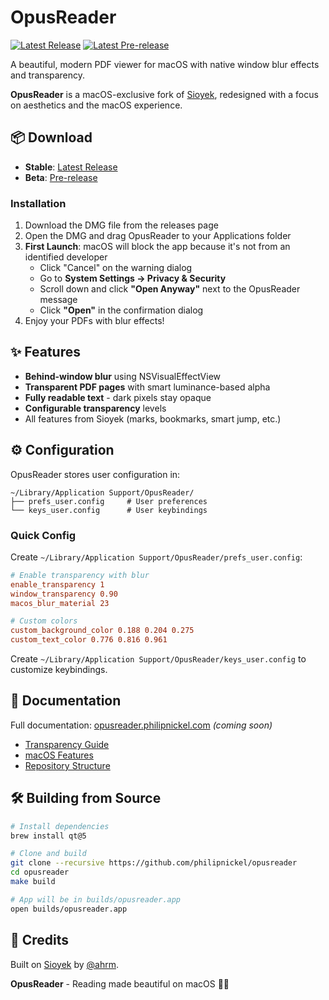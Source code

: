 # OpusReader

[![Latest Release](https://img.shields.io/github/v/release/philipnickel/opusreader)](https://github.com/philipnickel/opusreader/releases/latest)
[![Latest Pre-release](https://img.shields.io/github/v/release/philipnickel/opusreader?include_prereleases&label=pre-release)](https://github.com/philipnickel/opusreader/releases/tag/staging-latest)

A beautiful, modern PDF viewer for macOS with native window blur effects and transparency.

**OpusReader** is a macOS-exclusive fork of [Sioyek](https://github.com/ahrm/sioyek), redesigned with a focus on aesthetics and the macOS experience.

## 📦 Download

- **Stable**: [Latest Release](https://github.com/philipnickel/opusreader/releases/latest)
- **Beta**: [Pre-release](https://github.com/philipnickel/opusreader/releases/tag/staging-latest)

### Installation

1. Download the DMG file from the releases page
2. Open the DMG and drag OpusReader to your Applications folder
3. **First Launch**: macOS will block the app because it's not from an identified developer
   - Click "Cancel" on the warning dialog
   - Go to **System Settings → Privacy & Security**
   - Scroll down and click **"Open Anyway"** next to the OpusReader message
   - Click **"Open"** in the confirmation dialog
4. Enjoy your PDFs with blur effects!

## ✨ Features

- **Behind-window blur** using NSVisualEffectView  
- **Transparent PDF pages** with smart luminance-based alpha  
- **Fully readable text** - dark pixels stay opaque  
- **Configurable transparency** levels  
- All features from Sioyek (marks, bookmarks, smart jump, etc.)

## ⚙️ Configuration

OpusReader stores user configuration in:
```
~/Library/Application Support/OpusReader/
├── prefs_user.config     # User preferences
└── keys_user.config      # User keybindings
```

### Quick Config

Create `~/Library/Application Support/OpusReader/prefs_user.config`:
```ini
# Enable transparency with blur
enable_transparency 1
window_transparency 0.90
macos_blur_material 23

# Custom colors
custom_background_color 0.188 0.204 0.275
custom_text_color 0.776 0.816 0.961
```

Create `~/Library/Application Support/OpusReader/keys_user.config` to customize keybindings.

## 📖 Documentation

Full documentation: [opusreader.philipnickel.com](https://opusreader.philipnickel.com) _(coming soon)_

- [Transparency Guide](docs/TRANSPARENCY.md)
- [macOS Features](docs/MACOS_ONLY.md)
- [Repository Structure](docs/REPO_STRUCTURE.md)

## 🛠️ Building from Source

```bash
# Install dependencies
brew install qt@5

# Clone and build
git clone --recursive https://github.com/philipnickel/opusreader
cd opusreader
make build

# App will be in builds/opusreader.app
open builds/opusreader.app
```

## 🙏 Credits

Built on [Sioyek](https://github.com/ahrm/sioyek) by [@ahrm](https://github.com/ahrm).

**OpusReader** - Reading made beautiful on macOS 🍎✨
